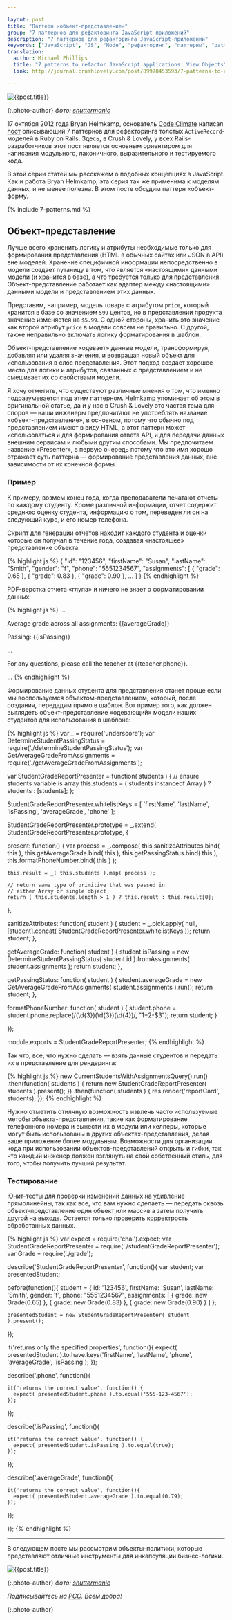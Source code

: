 ```yaml
---

layout: post
title: "Паттерн «объект-представление»"
group: "7 паттернов для рефакторинга JavaScript-приложений"
description: "7 паттернов для рефакторинга JavaScript-приложений"
keywords: ["JavaScript", "JS", "Node", "рефакторинг", "паттерны", "patterns", "crushlovely"]
translation:
  author: Michael Phillips
  title: "7 patterns to refactor JavaScript applications: View Objects"
  link: http://journal.crushlovely.com/post/89978453593/7-patterns-to-refactor-javascript-applications-view

---
```


![{{post.title}}](/assets/articles-assets/footer/l/l-9.jpg)

{:.photo-author}
_фото: [shuttermanic](https://www.flickr.com/photos/shuttermanic/)_

17 октября 2012 года Bryan Helmkamp, основатель [Code Climate][1] написал
[пост][2] описывающий 7 паттернов для рефакторинга толстых `ActiveRecord`-моделей
в Ruby on Rails. Здесь, в Crush & Lovely, у всех Rails-разработчиков этот пост
является основным ориентиром для написания модульного, лаконичного, выразительного
и тестируемого кода.

В этой серии статей мы расскажем о подобных концепциях в JavaScript. Как и работа
Bryan Helmkamp, эта серия так же применима к моделям данных, и не менее полезна.
В этом посте обсудим паттерн «объект-форму.

[1]: https://codeclimate.com/
[2]: http://blog.codeclimate.com/blog/2012/10/17/7-ways-to-decompose-fat-activerecord-models/

{% include 7-patterns.md %}

## Объект-представление

Лучше всего храненить логику и атрибуты необходимые только для формирования
представления (HTML в обычных сайтах или JSON в API) вне моделей.
Хранение специфичной информации непосредственно в модели создает путаницу
в том, что является «настоящими» данными модели (и хранится в базе),
а что требуется только для представления. Объект-представление работает как
адаптер между «настоящими» данными модели и представлением этих данных.

Представим, например, модель товара с атрибутом `price`,
который хранится в базе со значением `599` центов,  но в представлении
продукта значение изменяется на `$5.99`. С одной стороны, хранить это значение
как второй атрибут `price` в модели совсем не правильно. С другой, также неправильно
включать логику форматирования в шаблон.

Объект-представление «одевает» данные модели, трансформируя, добавляя или удаляя
значения, и возвращая новый объект для использования в слое представления.
Этот подход создает хорошее место для логики и атрибутов, связанных с
представлением и не смешивает их со свойствами модели.

Я хочу отметить, что существуют различные мнения о том, что именно подразумевается
под этим паттерном. Helmkamp упоминает об этом в оригинальной статье, да и
у нас в Crush & Lovely это частая тема для споров — наши инженеры предпочитают
не употреблять название «объект-представление», в основном, потому что обычно
под представлением имеют в виду HTML, а этот паттерн может использоваться и для
формирования ответа API, и для передачи данных внешним сервисам и любыми другим
способами. Мы предпочитаем название «Presenter», в первую очередь потому что это
имя хорошо отражает суть паттерна — формирование представления данных, вне зависимости
от их конечной формы.

### Пример

К примеру, возмем конец года, когда преподаватели печатают отчеты по каждому студенту.
Кроме различной информации, отчет содержит среднюю оценку студента, информацию
о том, переведен ли он на следующий курс, и его номер телефона.

Скрипт для генерации отчетов находит каждого студента и оценки которые он получал
в течение года, создавая «настоящее» представление объекта:

{% highlight js %}
{
  "id": "123456",
  "firstName": "Susan",
  "lastName": "Smith",
  "gender": "f",
  "phone": "5551234567",
  "assignments": [
    {
      "grade": 0.65
    },
    {
      "grade": 0.83
    },
    {
      "grade": 0.90
    },
    ...
  ]
}
{% endhighlight %}

PDF-верстка отчета «глупа» и ничего не знает о форматировании данных:

{% highlight js %}
...
<p class="average-grade">Average grade across all assignments: {{averageGrade}}</p>
<p class="passing-status">Passing: {{isPassing}}</p>
...
<p>
  For any questions, please call the teacher at {{teacher.phone}}.
</p>
...
{% endhighlight %}

Формирование данных студента для представления станет проще если мы воспользуемся
объектом-представлением, который, после создания, передадим прямо в шаблон. Вот
пример того, как должен выглядеть объект-представление «одевающий» модели наших
студентов для использования в шаблоне:

{% highlight js %}
var _ = require('underscore');
var DetermineStudentPassingStatus = require('./determineStudentPassingStatus');
var GetAverageGradeFromAssignments = require('./getAverageGradeFromAssignments');

var StudentGradeReportPresenter = function( students ) {
  // ensure students variable is array
  this.students = ( students instanceof Array ) ? students : [students];
};

StudentGradeReportPresenter.whitelistKeys = [
  'firstName',
  'lastName',
  'isPassing',
  'averageGrade',
  'phone'
];

StudentGradeReportPresenter.prototype = _.extend( StudentGradeReportPresenter.prototype, {

  present: function() {
    var process = _.compose(
      this.sanitizeAttributes.bind( this ),
      this.getAverageGrade.bind( this ),
      this.getPassingStatus.bind( this ),
      this.formatPhoneNumber.bind( this )
    );

    this.result = _( this.students ).map( process );

    // return same type of primitive that was passed in
    // either Array or single object
    return ( this.students.length > 1 ) ? this.result : this.result[0];
  },

  sanitizeAttributes: function( student ) {
    student = _.pick.apply( null, [student].concat( StudentGradeReportPresenter.whitelistKeys ));
    return student;
  },

  getAverageGrade: function( student ) {
    student.isPassing = new DetermineStudentPassingStatus( student.id ).fromAssignments( student.assignments );
    return student;
  },

  getPassingStatus: function( student ) {
    student.averageGrade = new GetAverageGradeFromAssignments( student.assignments ).run();
    return student;
  },

  formatPhoneNumber: function( student ) {
    student.phone = student.phone.replace(/(\d{3})(\d{3})(\d{4})/, "$1-$2-$3");
    return student;
  }

});

module.exports = StudentGradeReportPresenter;
{% endhighlight %}

Так что, все, что нужно сделать — взять данные студентов и передать их
в представление для рендеринга:

{% highlight js %}
new CurrentStudentsWithAssignmentsQuery().run()
  .then(function( students ) {
    return new StudentGradeReportPresenter( students ).present();
  })
  .then(function( students ) {
    res.render('reportCard', students);
  });
{% endhighlight %}

Нужно отметить отилчную возможность извлечь часто используемые метобы объекта-представления,
такие как форматирование телефонного номера и вынести их в модули или хелперы,
которые могут быть использованы в других объектах-представления, делая ваше
приложение более модульным. Возможности для организации кода при использовании
объектов-представлений открыты и гибки, так что каждый инженер должен
взглянуть на свой собственный стиль, для того, чтобы получить лучший результат.


### Тестирование

Юнит-тесты для проверки изменений данных на удивление прямолинейны, так как все,
что вам нужно сделаеть — передать сквозь объект-представление один объект или
массив а затем получить другой на выходе. Остается только проверить корректрость
обработанных данных.

{% highlight js %}
var expect = require('chai').expect;
var StudentGradeReportPresenter = require('./studentGradeReportPresenter');
var Grade = require('./grade');

describe('StudentGradeReportPresenter', function(){
  var student;
  var presentedStudent;

  before(function(){
    student = {
      id: '123456',
      firstName: 'Susan',
      lastName: 'Smith',
      gender: 'f',
      phone: "5551234567",
      assignments: [
        {
          grade: new Grade(0.65)
        },
        {
          grade: new Grade(0.83)
        },
        {
          grade: new Grade(0.90)
        }
      ]
    };

    presentedStudent = new StudentGradeReportPresenter( student ).present();
  });

  it('returns only the specified properties', function(){
    expect( presentedStudent ).to.have.keys('firstName', 'lastName', 'phone', 'averageGrade', 'isPassing');
  });

  describe('.phone', function(){

    it('returns the correct value', function() {
      expect( presentedStudent.phone ).to.equal('555-123-4567');
    });

  });

  describe('.isPassing', function(){

    it('returns the correct value', function() {
      expect( presentedStudent.isPassing ).to.equal(true);
    });

  });

  describe('.averageGrade', function(){

    it('returns the correct value', function(){
      expect( presentedStudent.averageGrade ).to.equal(0.79);
    });

  });

});
{% endhighlight %}

* * * * *

В следующем посте мы рассмотрим объекты-политики, которые представляют отличные
инструменты для инкапсуляции бизнес-логики.

![{{post.title}}](/assets/articles-assets/footer/l/l-10.jpg)

{:.photo-author}
_фото: [shuttermanic](https://www.flickr.com/photos/shuttermanic/)_

_Подписывайтесь на [РСС](http://feeds.feedburner.com/anton-shuvalov/FJHar).
Всем добра!_

{:.photo-author}
